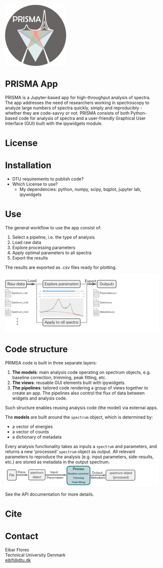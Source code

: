 ![Logo](./static/logo1.png) 
# PRISMA App

PRISMA is a Jupyter-based app for high-throughput analysis of spectra. The app addresses the need of researchers working in spectroscopy to analyze large numbers of spectra quickly, simply and reproducibly - whether they are code-savvy or not. PRISMA consists of both Python-based code for analysis of spectra and a user-friendly Graphical User Interface (GUI) built with the ipywidgets module. 

# License

# Installation
* DTU requirements to publish code?
* Which License to use?
    * My dependencies: python, numpy, scipy, bqplot, jupyter lab, ipywidgets

# Use
The general workflow to use the app consist of:
1. Select a pipeline, i.e. the type of analysis
2. Load raw data
3. Explore processing parameters
4. Apply optimal parameters to all spectra
5. Export the results  

The results are exported as .csv files ready for plotting.

![General Workflow](./static/general_workflow.png)



# Code structure
PRIMSA code is built in three separate layers:
1. **The models**: main analysis code operating on spectrum objects, e.g. baseline correction, trimming, peak fitting, etc.  
2. **The views**: reusable GUI elements built with ipywidgets.
3. **The pipelines**: tailored code rendering a group of views together to create an app. The pipelines also control the flux of data between widgets and analysis code.  

Such structure enables reusing analysis code (the model) via external apps.  



The **models** are built around the `spectrum` object, which is determined by:  
* a vector of energies
* a vector of counts
* a dictionary of metadata  

Every analysis functionality takes as inputs a `spectrum` and parameters, and returns a new 'processed' `spectrum` object as output. All relevant parameters to reproduce the analysis (e.g. input parameters, side-results, etc.) are stored as metadata in the output spectrum.  
![IO](./static/spectrum_io.png)    

See the API documentation for more details.

# Cite

# Contact
Eibar Flores  
Technical University Denmark  
eibfl@dtu.dk


